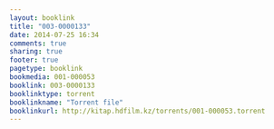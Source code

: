 ```yaml
---
layout: booklink
title: "003-0000133"
date: 2014-07-25 16:34
comments: true
sharing: true
footer: true
pagetype: booklink 
bookmedia: 001-000053
booklink: 003-0000133
booklinktype: torrent
booklinkname: "Torrent file"
booklinkurl: http://kitap.hdfilm.kz/torrents/001-000053.torrent
---
```

